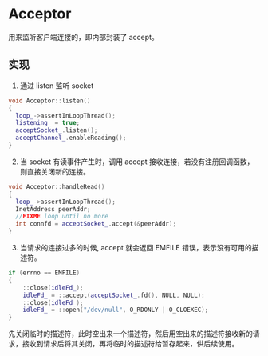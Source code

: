 # Acceptor 

用来监听客户端连接的，即内部封装了 accept。

## 实现

1. 通过 listen 监听 socket
```c++
void Acceptor::listen()
{
  loop_->assertInLoopThread();
  listening_ = true;
  acceptSocket_.listen();
  acceptChannel_.enableReading();
}
```
2. 当 socket 有读事件产生时，调用 accept 接收连接，若没有注册回调函数，则直接关闭新的连接。
```c++
void Acceptor::handleRead()
{
  loop_->assertInLoopThread();
  InetAddress peerAddr;
  //FIXME loop until no more
  int connfd = acceptSocket_.accept(&peerAddr);
}
```

3. 当请求的连接过多的时候, accept 就会返回 EMFILE 错误，表示没有可用的描述符。

```c++
if (errno == EMFILE)
{
    ::close(idleFd_);
    idleFd_ = ::accept(acceptSocket_.fd(), NULL, NULL);
    ::close(idleFd_);
    idleFd_ = ::open("/dev/null", O_RDONLY | O_CLOEXEC);
}
```

先关闭临时的描述符，此时空出来一个描述符，然后用空出来的描述符接收新的请求，接收到请求后将其关闭，再将临时的描述符给暂存起来，供后续使用。


